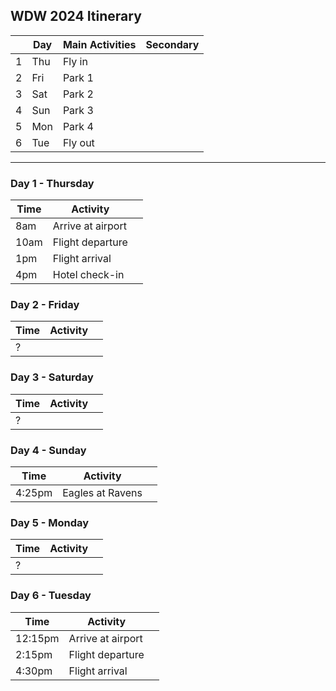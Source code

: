 ## WDW 2024 Itinerary


|   |Day| Main Activities | Secondary |
|---|---|-----------------|-----------|
| 1 |Thu|Fly in| |
| 2 |Fri|Park 1| |
| 3 |Sat|Park 2| |
| 4 |Sun|Park 3| |
| 5 |Mon|Park 4| |
| 6 |Tue|Fly out| |

---

### Day 1 - Thursday

| Time  | Activity    | |
|-------|-------------|---|
|8am |Arrive at airport | |
|10am|Flight departure| |
|1pm |Flight arrival| |
|4pm |Hotel check-in | |


### Day 2 - Friday

| Time  | Activity    | |
|-------|-------------|---|
|?   | | |


### Day 3 - Saturday

| Time  | Activity    | |
|-------|-------------|---|
|?   | | |


### Day 4 - Sunday

| Time  | Activity    | |
|-------|-------------|---|
|4:25pm|Eagles at Ravens| |


### Day 5 - Monday

| Time  | Activity    | |
|-------|-------------|---|
|?   | | |


### Day 6 - Tuesday

| Time  | Activity    | |
|-------|-------------|---|
|12:15pm|Arrive at airport | |
|2:15pm |Flight departure| |
|4:30pm |Flight arrival| |


